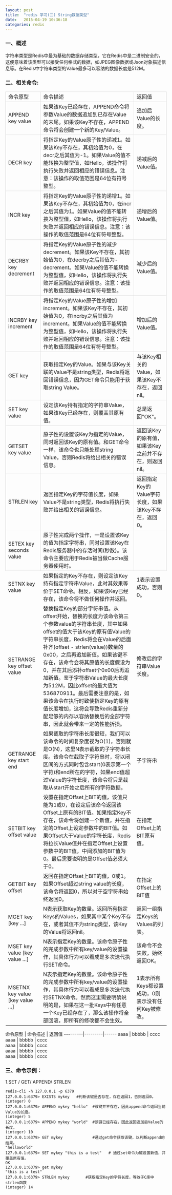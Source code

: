 ```yaml
---
layout: post
title:  "redis 学习(二) String数据类型"
date:   2015-04-19 10:36:18
categories: redis
---
```


### 一、概述

字符串类型是Redis中最为基础的数据存储类型，它在Redis中是二进制安全的，这便意味着该类型可以接受任何格式的数据，如JPEG图像数据或Json对象描述信息等。在Redis中字符串类型的Value最多可以容纳的数据长度是512M。

### 二、相关命令:

 <table style="border-collapse:collapse">
     <tr>
        <td style="border:1px solid #ddd">命令原型</td>
        <td style="border:1px solid #ddd">命令描述</td>
        <td style="border:1px solid #ddd">返回值</td>
     </tr>
     <tr>
        <td style="border:1px solid #ddd">APPEND key value</td>
        <td style="border:1px solid #ddd">如果该Key已经存在，APPEND命令将参数Value的数据追加到已存在Value的末尾。如果该Key不存在，APPEND命令将会创建一个新的Key/Value。</td>
        <td style="border:1px solid #ddd">追加后Value的长度。</td>
     </tr>
     <tr>
         <td style="border:1px solid #ddd" >DECR key</td>
         <td style="border:1px solid #ddd">将指定Key的Value原子性的递减1。如果该Key不存在，其初始值为0，在decr之后其值为-1。如果Value的值不能转换为整型值，如Hello，该操作将执行失败并返回相应的错误信息。注意：该操作的取值范围是64位有符号整型。</td>
         <td style="border:1px solid #ddd">递减后的Value值。</td>
     </tr>
     <tr>
          <td style="border:1px solid #ddd">INCR key</td>
          <td style="border:1px solid #ddd">将指定Key的Value原子性的递增1。如果该Key不存在，其初始值为0，在incr之后其值为1。如果Value的值不能转换为整型值，如Hello，该操作将执行失败并返回相应的错误信息。注意：该操作的取值范围是64位有符号整型。 </td>
          <td style="border:1px solid #ddd">递增后的Value值。</td>
      </tr>
      <tr>
           <td style="border:1px solid #ddd">DECRBY key decrement </td>
           <td style="border:1px solid #ddd">将指定Key的Value原子性的减少decrement。如果该Key不存在，其初始值为0，在decrby之后其值为-decrement。如果Value的值不能转换为整型值，如Hello，该操作将执行失败并返回相应的错误信息。注意：该操作的取值范围是64位有符号整型。 </td>
           <td style="border:1px solid #ddd">减少后的Value值。</td>
      </tr>
      <tr>
            <td style="border:1px solid #ddd">INCRBY key increment</td>
            <td style="border:1px solid #ddd">将指定Key的Value原子性的增加increment。如果该Key不存在，其初始值为0，在incrby之后其值为increment。如果Value的值不能转换为整型值，如Hello，该操作将执行失败并返回相应的错误信息。注意：该操作的取值范围是64位有符号整型。 </td>
            <td style="border:1px solid #ddd">增加后的Value值。</td>
      </tr>
      <tr>
            <td style="border:1px solid #ddd">GET key </td>
            <td style="border:1px solid #ddd">获取指定Key的Value。如果与该Key关联的Value不是string类型，Redis将返回错误信息，因为GET命令只能用于获取string Value。 </td>
            <td style="border:1px solid #ddd">与该Key相关的Value，如果该Key不存在，返回nil。</td>
      </tr>
      <tr>
            <td style="border:1px solid #ddd">SET key value </td>
            <td style="border:1px solid #ddd">设定该Key持有指定的字符串Value，如果该Key已经存在，则覆盖其原有值。</td>
            <td style="border:1px solid #ddd">总是返回"OK"。</td>
      </tr>
      <tr>
            <td style="border:1px solid #ddd">GETSET key value</td>
            <td style="border:1px solid #ddd">原子性的设置该Key为指定的Value，同时返回该Key的原有值。和GET命令一样，该命令也只能处理string Value，否则Redis将给出相关的错误信息。</td>
            <td style="border:1px solid #ddd">返回该Key的原有值，如果该Key之前并不存在，则返回nil。</td>
      </tr>
      <tr>
            <td style="border:1px solid #ddd">STRLEN key</td>
            <td style="border:1px solid #ddd">返回指定Key的字符值长度，如果Value不是string类型，Redis将执行失败并给出相关的错误信息。</td>
            <td style="border:1px solid #ddd">返回指定Key的Value字符长度，如果该Key不存在，返回0。</td>
      </tr>
      <tr>
            <td style="border:1px solid #ddd">SETEX key seconds value</td>
            <td style="border:1px solid #ddd">原子性完成两个操作，一是设置该Key的值为指定字符串，同时设置该Key在Redis服务器中的存活时间(秒数)。该命令主要应用于Redis被当做Cache服务器使用时。</td>
            <td style="border:1px solid #ddd"> </td>
      </tr>
      <tr>
            <td>SETNX key value </td>
            <td>如果指定的Key不存在，则设定该Key持有指定字符串Value，此时其效果等价于SET命令。相反，如果该Key已经存在，该命令将不做任何操作并返回。</td>
            <td>1表示设置成功，否则0。</td>
      </tr>
      <tr>
            <td>SETRANGE key offset value </td>
            <td>替换指定Key的部分字符串值。从offset开始，替换的长度为该命令第三个参数value的字符串长度，其中如果offset的值大于该Key的原有值Value的字符串长度，Redis将会在Value的后面补齐(offset - strlen(value))数量的0x00，之后再追加新值。如果该键不存在，该命令会将其原值的长度假设为0，并在其后添补offset个0x00后再追加新值。鉴于字符串Value的最大长度为512M，因此offset的最大值为536870911。最后需要注意的是，如果该命令在执行时致使指定Key的原有值长度增加，这将会导致Redis重新分配足够的内存以容纳替换后的全部字符串，因此就会带来一定的性能折损。 </td>
            <td>修改后的字符串Value长度。</td>
      </tr>
      <tr>
            <td>GETRANGE key start end</td>
            <td>如果截取的字符串长度很短，我们可以该命令的时间复杂度视为O(1)，否则就是O(N)，这里N表示截取的子字符串长度。该命令在截取子字符串时，将以闭区间的方式同时包含start(0表示第一个字符)和end所在的字符，如果end值超过Value的字符长度，该命令将只是截取从start开始之后所有的字符数据。</td>
            <td>子字符串</td>
      </tr>
      <tr>
            <td>SETBIT key offset value </td>
            <td>设置在指定Offset上BIT的值，该值只能为1或0，在设定后该命令返回该Offset上原有的BIT值。如果指定Key不存在，该命令将创建一个新值，并在指定的Offset上设定参数中的BIT值。如果Offset大于Value的字符长度，Redis将拉长Value值并在指定Offset上设置参数中的BIT值，中间添加的BIT值为0。最后需要说明的是Offset值必须大于0。 </td>
            <td>在指定Offset上的BIT原有值。</td>
      </tr>
      <tr>
            <td>GETBIT key offset </td>
            <td>返回在指定Offset上BIT的值，0或1。如果Offset超过string value的长度，该命令将返回0，所以对于空字符串始终返回0。 </td>
            <td>在指定Offset上的BIT值 </td>
      </tr>
      <tr>
            <td>MGET key [key ...] </td>
            <td>N表示获取Key的数量。返回所有指定Keys的Values，如果其中某个Key不存在，或者其值不为string类型，该Key的Value将返回nil。 </td>
            <td>返回一组指定Keys的Values的列表。 </td>
      </tr>
      <tr>
            <td>MSET key value [key value ...] </td>
            <td>N表示指定Key的数量。该命令原子性的完成参数中所有key/value的设置操作，其具体行为可以看成是多次迭代执行SET命令。 </td>
            <td>该命令不会失败，始终返回OK。  </td>
      </tr>
      <tr>
            <td>MSETNX key value [key value ...] </td>
            <td>N表示指定Key的数量。该命令原子性的完成参数中所有key/value的设置操作，其具体行为可以看成是多次迭代执行SETNX命令。然而这里需要明确说明的是，如果在这一批Keys中有任意一个Key已经存在了，那么该操作将全部回滚，即所有的修改都不会生效。</td>
            <td>1表示所有Keys都设置成功，0则表示没有任何Key被修改。</td>
      </tr>
 </table>
 
 
 
   命令原型 | 命令描述 | 返回值 
   -------—|---------|------
   aaaa    | bbbbb   | cccc  
   aaaa    | bbbbb   | cccc  
   aaaa    | bbbbb   | cccc  
   aaaa    | bbbbb   | cccc  
   aaaa    | bbbbb   | cccc  
 
 
 
 
 ### 三、命令示例：
 
 1.SET / GET/ APPEND/ STRLEN
 
    redis-cli -h 127.0.0.1 -p 6379
    127.0.0.1:6379> EXISTS mykey   #判断该键是否存在，存在返回1，否则返回0。
    (integer) 0
    127.0.0.1:6379> APPEND mykey "hello"  #该键并不存在，因此append命令返回当前Value的长度。
    (integer) 5
    127.0.0.1:6379> APPEND mykey "world"  #该键已经存在，因此返回追加后Value的长度。
    (integer) 10
    127.0.0.1:6379> GET mykey             #通过get命令获取该键，以判断append的结果。
    "helloworld"
    127.0.0.1:6379> SET mykey "this is a test"   # 通过set命令为键设置新值，并覆盖原有值。
    OK
    127.0.0.1:6379> get mykey
    "this is a test"
    127.0.0.1:6379> STRLEN mykey       #获取指定Key的字符长度，等效于C库中strlen函数
    (integer) 14  
    